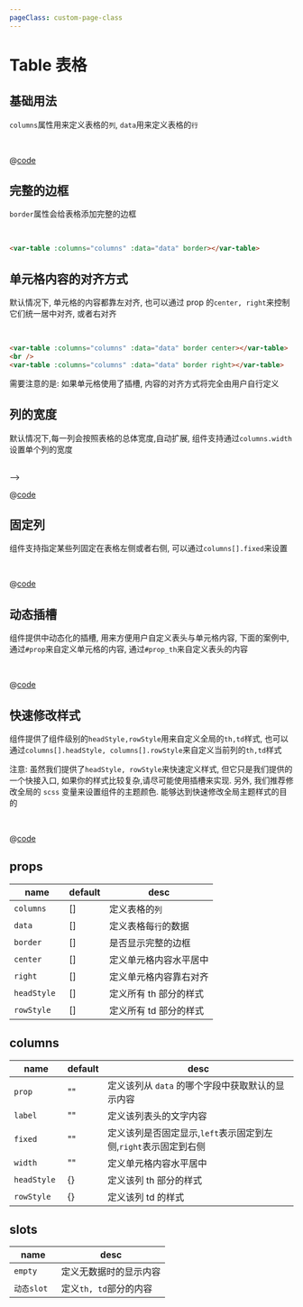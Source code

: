 ```yaml
---
pageClass: custom-page-class
---
```


# Table 表格

## 基础用法

`columns`属性用来定义表格的`列`, `data`用来定义表格的`行`

<br/>

<Table-Base/>

@[code](../.vuepress/components/Table/Base.vue)

## 完整的边框

`border`属性会给表格添加完整的边框

<br/>
<Table-Border/>

```html
<var-table :columns="columns" :data="data" border></var-table>
```

## 单元格内容的对齐方式

默认情况下, 单元格的内容都靠左对齐, 也可以通过 prop 的`center, right`来控制它们统一居中对齐, 或者右对齐

<br/>
<Table-Align/>

```html
<var-table :columns="columns" :data="data" border center></var-table>
<br />
<var-table :columns="columns" :data="data" border right></var-table>
```

需要注意的是: 如果单元格使用了插槽, 内容的对齐方式将完全由用户自行定义

## 列的宽度

默认情况下,每一列会按照表格的总体宽度,自动扩展, 组件支持通过`columns.width`设置单个列的宽度

<br/>
<Table-Width/> -->

@[code](../.vuepress/components/Table/Width.vue)

## 固定列

组件支持指定某些列固定在表格左侧或者右侧, 可以通过`columns[].fixed`来设置

<br/>

<Table-Scroll/>

@[code](../.vuepress/components/Table/Scroll.vue)

## 动态插槽

组件提供中动态化的插槽, 用来方便用户自定义表头与单元格内容, 下面的案例中, 通过`#prop`来自定义单元格的内容, 通过`#prop_th`来自定义表头的内容

<br/>

<Table-Slot/>

@[code](../.vuepress/components/Table/Slot.vue)

## 快速修改样式

组件提供了组件级别的`headStyle,rowStyle`用来自定义全局的`th,td`样式, 也可以通过`columns[].headStyle, columns[].rowStyle`来自定义当前列的`th,td`样式

注意: 虽然我们提供了`headStyle, rowStyle`来快速定义样式, 但它只是我们提供的一个快接入口, 如果你的样式比较复杂,请尽可能使用插槽来实现. 另外, 我们推荐修改全局的 `scss` 变量来设置组件的主题颜色. 能够达到快速修改全局主题样式的目的

<br/>

<Table-Style/>

@[code](../.vuepress/components/Table/Style.vue)

## props

| name         | default | desc                   |
| ------------ | ------- | ---------------------- |
| `columns`    | []      | 定义表格的`列`         |
| `data `      | []      | 定义表格每`行`的数据   |
| `border `    | []      | 是否显示完整的边框     |
| `center `    | []      | 定义单元格内容水平居中 |
| `right `     | []      | 定义单元格内容靠右对齐 |
| `headStyle ` | []      | 定义所有 th 部分的样式 |
| `rowStyle `  | []      | 定义所有 td 部分的样式 |

## columns

| name         | default | desc                                                            |
| ------------ | ------- | --------------------------------------------------------------- |
| `prop`       | ""      | 定义该列从 `data` 的哪个字段中获取默认的显示内容                |
| `label `     | ""      | 定义该列表头的文字内容                                          |
| `fixed `     | ""      | 定义该列是否固定显示,`left`表示固定到左侧,`right`表示固定到右侧 |
| `width `     | ""      | 定义单元格内容水平居中                                          |
| `headStyle ` | {}      | 定义该列 th 部分的样式                                          |
| `rowStyle `  | {}      | 定义该列 td 的样式                                              |

## slots

| name        | desc                   |
| ----------- | ---------------------- |
| `empty`     | 定义无数据时的显示内容 |
| `动态slot ` | 定义`th, td`部分的内容 |
